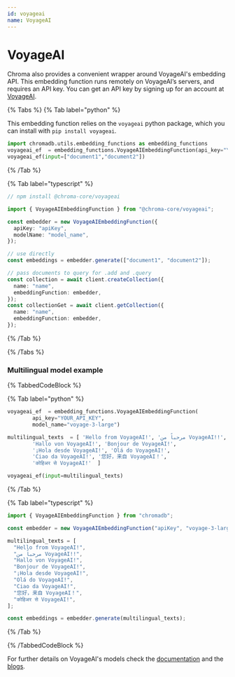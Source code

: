 ```yaml
---
id: voyageai
name: VoyageAI
---
```


# VoyageAI

Chroma also provides a convenient wrapper around VoyageAI's embedding API. This embedding function runs remotely on VoyageAI’s servers, and requires an API key. You can get an API key by signing up for an account at [VoyageAI](https://dash.voyageai.com/).

{% Tabs %}
{% Tab label="python" %}

This embedding function relies on the `voyageai` python package, which you can install with `pip install voyageai`.

```python
import chromadb.utils.embedding_functions as embedding_functions
voyageai_ef  = embedding_functions.VoyageAIEmbeddingFunction(api_key="YOUR_API_KEY",  model_name="voyage-3-large")
voyageai_ef(input=["document1","document2"])
```

{% /Tab %}

{% Tab label="typescript" %}

```typescript
// npm install @chroma-core/voyageai

import { VoyageAIEmbeddingFunction } from "@chroma-core/voyageai";

const embedder = new VoyageAIEmbeddingFunction({
  apiKey: "apiKey",
  modelName: "model_name",
});

// use directly
const embeddings = embedder.generate(["document1", "document2"]);

// pass documents to query for .add and .query
const collection = await client.createCollection({
  name: "name",
  embeddingFunction: embedder,
});
const collectionGet = await client.getCollection({
  name: "name",
  embeddingFunction: embedder,
});
```

{% /Tab %}

{% /Tabs %}

### Multilingual model example

{% TabbedCodeBlock %}

{% Tab label="python" %}

```python
voyageai_ef  = embedding_functions.VoyageAIEmbeddingFunction(
        api_key="YOUR_API_KEY",
        model_name="voyage-3-large")

multilingual_texts  = [ 'Hello from VoyageAI!', 'مرحباً من VoyageAI!!',
        'Hallo von VoyageAI!', 'Bonjour de VoyageAI!',
        '¡Hola desde VoyageAI!', 'Olá do VoyageAI!',
        'Ciao da VoyageAI!', '您好，来自 VoyageAI！',
        'कोहिअर से VoyageAI!'  ]

voyageai_ef(input=multilingual_texts)

```

{% /Tab %}

{% Tab label="typescript" %}

```typescript
import { VoyageAIEmbeddingFunction } from "chromadb";

const embedder = new VoyageAIEmbeddingFunction("apiKey", "voyage-3-large");

multilingual_texts = [
  "Hello from VoyageAI!",
  "مرحباً من VoyageAI!!",
  "Hallo von VoyageAI!",
  "Bonjour de VoyageAI!",
  "¡Hola desde VoyageAI!",
  "Olá do VoyageAI!",
  "Ciao da VoyageAI!",
  "您好，来自 VoyageAI！",
  "कोहिअर से VoyageAI!",
];

const embeddings = embedder.generate(multilingual_texts);
```

{% /Tab %}

{% /TabbedCodeBlock %}

For further details on VoyageAI's models check the [documentation](https://docs.voyageai.com/docs/introduction) and the [blogs](https://blog.voyageai.com/).
